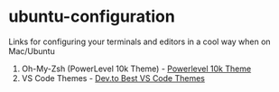 # ubuntu-configuration
Links for configuring your terminals and editors in a cool way when on Mac/Ubuntu


1. Oh-My-Zsh (PowerLevel 10k Theme) - [Powerlevel 10k Theme](https://kifarunix.com/install-and-setup-zsh-and-oh-my-zsh-on-ubuntu-20-04/)
2. VS Code Themes - [Dev.to Best VS Code Themes](https://dev.to/thegeoffstevens/50-vs-code-themes-for-2020-45cc)
